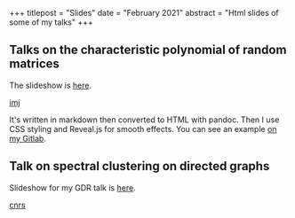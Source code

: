 +++
titlepost = "Slides"
date = "February 2021"
abstract = "Html slides of some of my talks"
+++

## Talks on the characteristic polynomial of random matrices 


The slideshow is [here](/talks/mas2022/). 

[imj](/talks/imj/)

It's written in markdown then converted to HTML with pandoc. Then I use CSS styling and Reveal.js for smooth effects. You can see an example [on my Gitlab](https://gitlab.inria.fr/scoste/slides). 

## Talk on spectral clustering on directed graphs

Slideshow for my GDR talk is [here](/talks/isis/).

[cnrs](/assets/audition.pdf)

